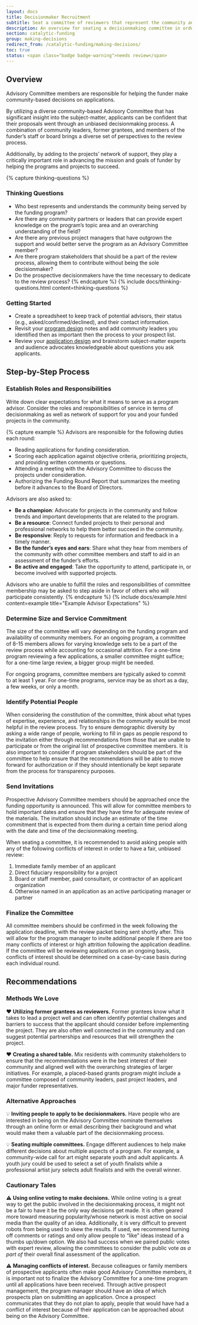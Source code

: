 ```yaml
---
layout: docs
title: Decisionmaker Recruitment
subtitle: Seat a committee of reviewers that represent the community and the audiences served by the funding program.
description: An overview for seating a decisionmaking committee in order to  make community-based decisions on applications. Provides suggestions for the types of people to consider along with roles and responsibilities of the committee. Useful for funders who have never utilized a community-based decisionmaking process.
section: catalytic-funding
group: making-decisions
redirect_from: /catalytic-funding/making-decisions/
toc: true
status: <span class="badge badge-warning">needs review</span>
---
```


## Overview

Advisory Committee members are responsible for helping the funder make community-based decisions on applications.

By utilizing a diverse community-based Advisory Committee that has significant insight into the subject-matter, applicants can be confident that their proposals went through an unbiased decisionmaking process. A combination of community leaders, former grantees, and members of the funder’s staff or board brings a diverse set of perspectives to the review process.

Additionally, by adding to the projects’ network of support, they play a critically important role in advancing the mission and goals of funder by helping the programs and projects to succeed.

{% capture thinking-questions %}
### Thinking Questions

* Who best represents and understands the community being served by the funding program?
* Are there any community partners or leaders that can provide expert knowledge on the program’s topic area and an overarching understanding of the field?
* Are there any previous project managers that have outgrown the support and would better serve the program as an Advisory Committee member?
* Are there program stakeholders that should be a part of the review process, allowing them to contribute without being the sole decisionmaker?
* Do the prospective decisionmakers have the time necessary to dedicate to the review process?
{% endcapture %}
{% include docs/thinking-questions.html content=thinking-questions %}

### Getting Started

* Create a spreadsheet to keep track of potential advisors, their status (e.g., asked/confirmed/declined), and their contact information.
* Revisit your [program design](../../planning-preparing/program-design/) notes and add community leaders you identified then as important then the process to your prospect list.
* Review your [application design](../../cultivating-applicants/application-design/) and brainstorm subject-matter experts and audience advocates knowledgeable about questions you ask applicants.

## Step-by-Step Process

### Establish Roles and Responsibilities
Write down clear expectations for what it means to serve as a program advisor. Consider the roles and responsibilities of service in terms of decisionmaking as well as network of support for you and your funded projects in the community.

{% capture example %}
Advisors are responsible for the following duties each round:

* Reading applications for funding consideration.
* Scoring each application against objective criteria, prioritizing projects, and providing written comments or questions.
* Attending a meeting with the Advisory Committee to discuss the projects under consideration.
* Authorizing the Funding Round Report that summarizes the meeting before it advances to the Board of Directors.

Advisors are also asked to:

* **Be a champion**: Advocate for projects in the community and follow trends and important developments that are related to the program.
* **Be a resource**: Connect funded projects to their personal and professional networks to help them better succeed in the community.
* **Be responsive**: Reply to requests for information and feedback in a timely manner.
* **Be the funder’s eyes and ears**: Share what they hear from members of the community with other committee members and staff to aid in an assessment of the funder’s efforts.
* **Be active and engaged**: Take the opportunity to attend, participate in, or become involved with supported projects.

Advisors who are unable to fulfill the roles and responsibilities of committee membership may be asked to step aside in favor of others who will participate consistently.
{% endcapture %}
{% include docs/example.html content=example title="Example Advisor Expectations" %}

### Determine Size and Service Commitment

The size of the committee will vary depending on the funding program and availability of community members. For an ongoing program, a committee of 8-15 members allows for varying knowledge sets to be a part of the review process while accounting for occasional attrition. For a one-time program reviewing a few applications, a smaller committee might suffice; for a one-time large review, a bigger group might be needed.

For ongoing programs, committee members are typically asked to commit to at least 1 year. For one-time programs, service may be as short as a day, a few weeks, or only a month.

### Identify Potential People

When considering the constitution of the committee, think about what types of expertise, experience, and relationships in the community would be most helpful in the review process. Try to ensure demographic diversity by asking a wide range of people, working to fill in gaps as people respond to the invitation either through recommendations from those that are unable to participate or from the original list of prospective committee members. It is also important to consider if program stakeholders should be part of the committee to help ensure that the recommendations will be able to move forward for authorization or if they should intentionally be kept separate from the process for transparency purposes.

### Send Invitations

Prospective Advisory Committee members should be approached once the funding opportunity is announced. This will allow for committee members to hold important dates and ensure that they have time for adequate review of the materials. The invitation should include an estimate of the time commitment that is expected from them during a certain time period along with the date and time of the decisionmaking meeting.

When seating a committee, it is recommended to avoid asking people with any of the following conflicts of interest in order to have a fair, unbiased review:

1. Immediate family member of an applicant
2. Direct fiduciary responsibility for a project
3. Board or staff member, paid consultant, or contractor of an applicant organization
4. Otherwise named in an application as an active participating manager or partner

### Finalize the Committee

All committee members should be confirmed in the week following the application deadline, with the review packet being sent shortly after. This will allow for the program manager to invite additional people if there are too many conflicts of interest or high attrition following the application deadline. If the committee will be reviewing applications on an ongoing basis, conflicts of interest should be determined on a case-by-case basis during each individual round.

## Recommendations

### Methods We Love

:heart: **Utilizing former grantees as reviewers.** Former grantees know what it takes to lead a project well and can often identify potential challenges and barriers to success that the applicant should consider before implementing the project. They are also often well connected in the community and can suggest potential partnerships and resources that will strengthen the project.

:heart: **Creating a shared table.** Mix residents with community stakeholders to ensure that the recommendations were in the best interest of their community and aligned well with the overarching strategies of larger initiatives. For example, a placed-based grants program might include a committee composed of community leaders, past project leaders, and major funder representatives.

### Alternative Approaches

:bulb: **Inviting people to apply to be decisionmakers.** Have people who are interested in being on the Advisory Committee nominate themselves through an online form or email describing their background and what would make them a valuable part of the decisionmaking process.

:bulb: **Seating multiple committees.** Engage different audiences to help make different decisions about multiple aspects of a program. For example, a community-wide call for art might separate youth and adult applicants. A youth jury could be used to select a set of youth finalists while a professional artist jury selects adult finalists and with the overall winner.

### Cautionary Tales

:warning: **Using online voting to make decisions.** While online voting is a great way to get the public involved in the decisionmaking process, it might not be a fair to have it be the only way decisions get made. It is often geared more toward measuring popularity/whose network is most active on social media than the quality of an idea. Additionally, it is very difficult to prevent robots from being used to skew the results. If used, we recommend turning off comments or ratings and only allow people to “like” ideas instead of a thumbs up/down option. We also had success when we paired public votes with expert review, allowing the committees to consider the public vote _as a part of_ their overall final assessment of the application.

:warning: **Managing conflicts of interest.** Because colleagues or family members of prospective applicants often make good Advisory Committee members, it is important not to finalize the Advisory Committee for a one-time program until all applications have been received. Through active prospect management, the program manager should have an idea of which prospects plan on submitting an application. Once a prospect communicates that they do not plan to apply, people that would have had a conflict of interest because of their application can be approached about being on the Advisory Committee.
